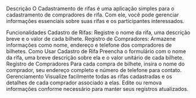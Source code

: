 Descrição
O Cadastramento de rifas é uma aplicação simples para o cadastramento de compradores de rifa. Com ele, você pode gerenciar informações essenciais sobre suas rifas e os participantes interessados.

Funcionalidades
Cadastro de Rifas: Registre o nome da rifa, uma descrição breve e o valor de cada bilhete.
Registro de Compradores: Armazene informações como nome, endereço e telefone dos compradores de bilhetes.
Como Usar
Cadastro de Rifa
Preencha o formulário com o nome da rifa, uma breve descrição sobre ela e o valor unitário de cada bilhete.
Registro de Compradores
Para cada compra de bilhete, insira o nome do comprador, seu endereço completo e número de telefone para contato.
Gerenciamento
Visualize facilmente todas as rifas cadastradas e os detalhes de cada comprador associado a elas.
Edite ou remova informações conforme necessário para manter seus registros atualizados.
